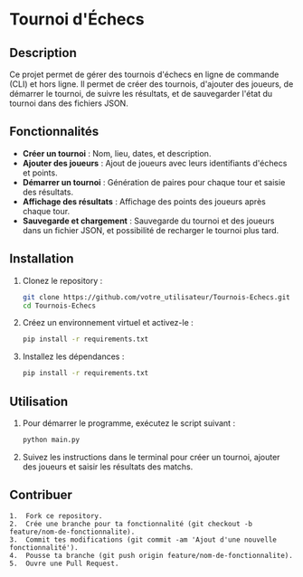 # Tournoi d'Échecs

## Description
Ce projet permet de gérer des tournois d'échecs en ligne de commande (CLI) et hors ligne. Il permet de créer des tournois, d'ajouter des joueurs, de démarrer le tournoi, de suivre les résultats, et de sauvegarder l'état du tournoi dans des fichiers JSON.

## Fonctionnalités
- **Créer un tournoi** : Nom, lieu, dates, et description.
- **Ajouter des joueurs** : Ajout de joueurs avec leurs identifiants d'échecs et points.
- **Démarrer un tournoi** : Génération de paires pour chaque tour et saisie des résultats.
- **Affichage des résultats** : Affichage des points des joueurs après chaque tour.
- **Sauvegarde et chargement** : Sauvegarde du tournoi et des joueurs dans un fichier JSON, et possibilité de recharger le tournoi plus tard.

## Installation

1. Clonez le repository :
   ```bash
   git clone https://github.com/votre_utilisateur/Tournois-Echecs.git
   cd Tournois-Echecs

2. Créez un environnement virtuel et activez-le :
   ```bash
   pip install -r requirements.txt

3. Installez les dépendances :
   ```bash
   pip install -r requirements.txt

## Utilisation
1. Pour démarrer le programme, exécutez le script suivant :
   ```bash
   python main.py
2.	Suivez les instructions dans le terminal pour créer un tournoi, ajouter des joueurs et saisir les résultats des matchs.

## Contribuer
	1.	Fork ce repository.
	2.	Crée une branche pour ta fonctionnalité (git checkout -b feature/nom-de-fonctionnalite).
	3.	Commit tes modifications (git commit -am 'Ajout d'une nouvelle fonctionnalité').
	4.	Pousse ta branche (git push origin feature/nom-de-fonctionnalite).
	5.	Ouvre une Pull Request.
